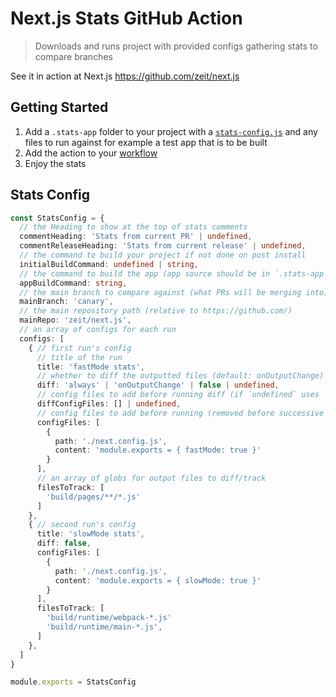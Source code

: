 # Next.js Stats GitHub Action

> Downloads and runs project with provided configs gathering stats to compare branches

See it in action at Next.js https://github.com/zeit/next.js

## Getting Started

1. Add a `.stats-app` folder to your project with a [`stats-config.js`](#stats-config) and any files to run against for example a test app that is to be built
2. Add the action to your [workflow](#configuring-workflow)
3. Enjoy the stats

## Stats Config

```TypeScript
const StatsConfig = {
  // the Heading to show at the top of stats comments
  commentHeading: 'Stats from current PR' | undefined,
  commentReleaseHeading: 'Stats from current release' | undefined,
  // the command to build your project if not done on post install
  initialBuildCommand: undefined | string,
  // the command to build the app (app source should be in `.stats-app`)
  appBuildCommand: string,
  // the main branch to compare against (what PRs will be merging into)
  mainBranch: 'canary',
  // the main repository path (relative to https://github.com/)
  mainRepo: 'zeit/next.js',
  // an array of configs for each run
  configs: [
    { // first run's config
      // title of the run
      title: 'fastMode stats',
      // whether to diff the outputted files (default: onOutputChange)
      diff: 'always' | 'onOutputChange' | false | undefined,
      // config files to add before running diff (if `undefined` uses `configFiles`)
      diffConfigFiles: [] | undefined,
      // config files to add before running (removed before successive runs)
      configFiles: [
        {
          path: './next.config.js',
          content: 'module.exports = { fastMode: true }'
        }
      ],
      // an array of globs for output files to diff/track
      filesToTrack: [
        'build/pages/**/*.js'
      ]
    },
    { // second run's config
      title: 'slowMode stats',
      diff: false,
      configFiles: [
        {
          path: './next.config.js',
          content: 'module.exports = { slowMode: true }'
        }
      ],
      filesToTrack: [
        'build/runtime/webpack-*.js'
        'build/runtime/main-*.js',
      ]
    },
  ]
}

module.exports = StatsConfig
```
